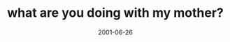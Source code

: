 ---
layout: base.njk
title : 'what are you doing with my mother?' 
view_title : 'what are you doing with my mother?' 
year : '2001' 
date : '2001-06-26' 
img_file : '/drawing/mymother2.png' 
html_file : 'mymother' 
next_html : 'hedeserves.html' 
year_order : '122' 
permalink : "title/{{html_file}}.html"
---